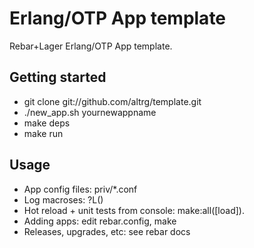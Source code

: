 Erlang/OTP App template
=======================

Rebar+Lager Erlang/OTP App template.

Getting started
---------------

* git clone git://github.com/altrg/template.git
* ./new_app.sh yournewappname
* make deps
* make run

Usage
-----

* App config files: priv/*.conf
* Log macroses: ?L()
* Hot reload + unit tests from console: make:all([load]).
* Adding apps: edit rebar.config,  make
* Releases, upgrades, etc: see rebar docs
